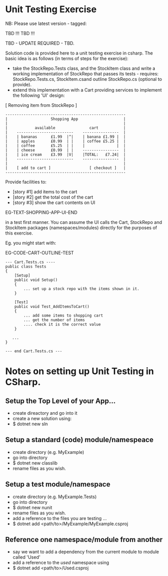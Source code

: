 # Unit Testing Exercise
NB: Please use latest version - tagged:

<!-- ### EG-VERSION-TAG -->
TBD !!! TBD !!!
<!-- ### END ### -->

TBD - UPDATE REQUIRED - TBD.

Solution code is provided here to a unit testing exercise in csharp.
The basic idea is as follows (in terms of steps for the exercise):
* take the StockRepo.Tests class, and the StockItem class and write a working implementation of StockRepo that passes its tests - requires: StockRepo.Tests.cs, StockItem.csand outline StockRepo.cs (optional to provide).
* extend this implementation with a Cart providing services to implement the following 'UI' design:

[ Removing item from StockRepo ]

<!-- ### EG-CART-EXERCISE-UI -->
```
-----------------------------------------------------
|                   Shopping App                    |
|                                                   |
|            available               cart           |
|    -------------------------    ----------------  |
|    | bananas      £1.99  |^|    | banana £1.99 |  |
|    | apples       £0.99  | |    | coffee £5.25 |  |
|    | coffee       £5.25  | |    |              |  |  
|    | cheese       £0.99  | |    ----------------  |
|    | ice cream    £3.99  |V|    |TOTAL:   £7.24|  |
|    -------------------------    ----------------  |
|                                                   |
|    [ add to cart ]                 [ checkout ]   |
-----------------------------------------------------      

```
<!-- ### END ### UI -->

Provide facilities to:
* [story #1] add items to the cart             
* [story #2] get the total cost of the cart
* [story #3] show the cart contents on UI

EG-TEXT-SHOPPING-APP-UI-END

in a test first manner. You can assume the UI calls the Cart, StockRepo and StockItem packages (namespaces/modules) directly for the purposes of this exercise.

Eg. you might start with:

EG-CODE-CART-OUTLINE-TEST
```
--- Cart.Tests.cs ----
public class Tests
{
    [Setup]
    public void Setup()
    {
        ... set up a stock repo with the items shown in it.
    }

    [Test]
    public void Test_AddItemsToCart()
    { 
        ... add some items to shopping cart
        ... get the number of items
        .... check it is the correct value
    }

   ...
}

--- end Cart.Tests.cs ---
```

# Notes on setting up Unit Testing in CSharp.

## Setup the Top Level of your App...
* create direactory and go into it
* create a new solution using:
* $ dotnet new sln

## Setup a standard (code) module/namespeace
* create directory (e.g. MyExample)
* go into directory
* $ dotnet new classlib
* rename files as you wish. 

## Setup a test module/namespace
* create directory (e.g. MyExample.Tests)
* go into directory
* $ dotnet new nunit
* rename files as you wish.
* add a reference to the files you are testing ...
* $ dotnet add <path/to>/MyExample/MyExample.csproj

## Reference one namespace/module from another
* say we want to add a dependency from the current module to module called 'Used'
* add a reference to the *used* namespace using
* $ dotnet add <path/to>/Used.csproj
